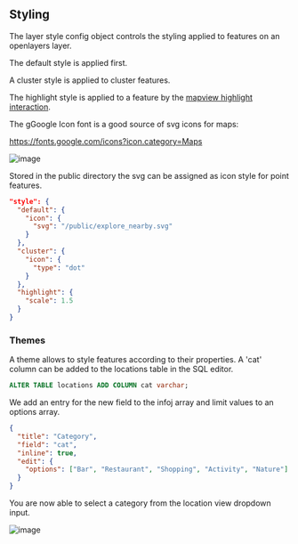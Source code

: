 ## Styling

The layer style config object controls the styling applied to features on an openlayers layer.

The default style is applied first.

A cluster style is applied to cluster features.

The highlight style is applied to a feature by the [mapview highlight interaction](https://geolytix.github.io/xyz/mapp/module-_mapview_interactions_highlight.html).

The gGoogle Icon font is a good source of svg icons for maps:

https://fonts.google.com/icons?icon.category=Maps

![image](https://github.com/user-attachments/assets/4aa5eaa8-2741-48ae-848c-7f9a023e93fc)

Stored in the public directory the svg can be assigned as icon style for point features.

```json
"style": {
  "default": {
    "icon": {
      "svg": "/public/explore_nearby.svg"
    }
  },
  "cluster": {
    "icon": {
      "type": "dot"
    }
  },
  "highlight": {
    "scale": 1.5
  }
}
```

### Themes

A theme allows to style features according to their properties. A 'cat' column can be added to the locations table in the SQL editor.

```sql
ALTER TABLE locations ADD COLUMN cat varchar;
```

We add an entry for the new field to the infoj array and limit values to an options array.

```json
{
  "title": "Category",
  "field": "cat",
  "inline": true,
  "edit": {
    "options": ["Bar", "Restaurant", "Shopping", "Activity", "Nature"]
  }
}
```

You are now able to select a category from the location view dropdown input.

![image](https://github.com/user-attachments/assets/7aef7402-8ccc-436b-9671-6fd4d2b13cec)



